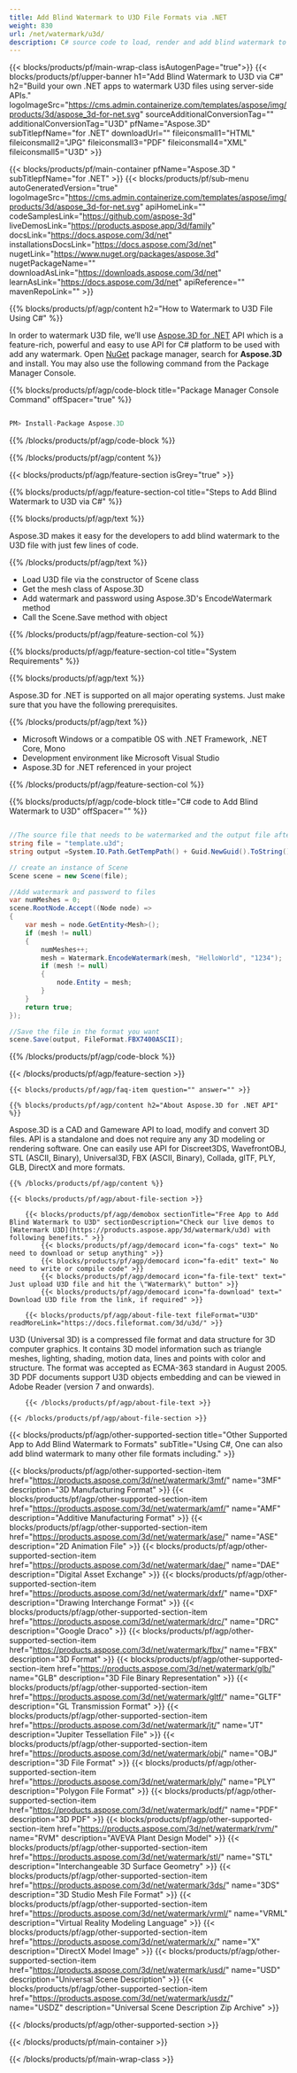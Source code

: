 ```yaml
---
title: Add Blind Watermark to U3D File Formats via .NET 
weight: 830
url: /net/watermark/u3d/ 
description: C# source code to load, render and add blind watermark to U3D documents on .NET Framework, .NET Core, Mono.
---
```


{{< blocks/products/pf/main-wrap-class isAutogenPage="true">}}
{{< blocks/products/pf/upper-banner h1="Add Blind Watermark to U3D via C#" h2="Build your own .NET apps to watermark U3D files using server-side APIs." logoImageSrc="https://cms.admin.containerize.com/templates/aspose/img/products/3d/aspose_3d-for-net.svg" sourceAdditionalConversionTag="" additionalConversionTag="U3D" pfName="Aspose.3D" subTitlepfName="for .NET" downloadUrl="" fileiconsmall1="HTML" fileiconsmall2="JPG" fileiconsmall3="PDF" fileiconsmall4="XML" fileiconsmall5="U3D" >}}

{{< blocks/products/pf/main-container pfName="Aspose.3D " subTitlepfName="for .NET" >}}
{{< blocks/products/pf/sub-menu autoGeneratedVersion="true" logoImageSrc="https://cms.admin.containerize.com/templates/aspose/img/products/3d/aspose_3d-for-net.svg" apiHomeLink="" codeSamplesLink="https://github.com/aspose-3d" liveDemosLink="https://products.aspose.app/3d/family" docsLink="https://docs.aspose.com/3d/net" installationsDocsLink="https://docs.aspose.com/3d/net" nugetLink="https://www.nuget.org/packages/aspose.3d" nugetPackageName="" downloadAsLink="https://downloads.aspose.com/3d/net" learnAsLink="https://docs.aspose.com/3d/net" apiReference="" mavenRepoLink="" >}}

{{% blocks/products/pf/agp/content h2="How to Watermark to U3D File Using C#" %}}

 In order to watermark U3D file, we’ll use
 [Aspose.3D for .NET](https://products.aspose.com/3d/net) 
 API which is a feature-rich, powerful and easy to use API for C# platform to be used with add any watermark. Open
 [NuGet](https://www.nuget.org/packages/aspose.3d) 
 package manager, search for
 **Aspose.3D** 
 and install. You may also use the following command from the Package Manager Console.

{{% blocks/products/pf/agp/code-block title="Package Manager Console Command" offSpacer="true" %}}

```cs

PM> Install-Package Aspose.3D

```

{{% /blocks/products/pf/agp/code-block %}}

{{% /blocks/products/pf/agp/content %}}

{{< blocks/products/pf/agp/feature-section isGrey="true" >}}

{{% blocks/products/pf/agp/feature-section-col title="Steps to Add Blind Watermark to U3D via C#" %}}

{{% blocks/products/pf/agp/text %}}

 Aspose.3D makes it easy for the developers to add blind watermark to the U3D file with just few lines of code.

{{% /blocks/products/pf/agp/text %}}

-  Load U3D file via the constructor of Scene class
-  Get the mesh class of Aspose.3D
-  Add watermark and password using Aspose.3D's EncodeWatermark method
-  Call the Scene.Save method with object

{{% /blocks/products/pf/agp/feature-section-col %}}

{{% blocks/products/pf/agp/feature-section-col title="System Requirements" %}}

{{% blocks/products/pf/agp/text %}}

 Aspose.3D for .NET is supported on all major operating systems. Just make sure that you have the following prerequisites.

{{% /blocks/products/pf/agp/text %}}

-  Microsoft Windows or a compatible OS with .NET Framework, .NET Core, Mono
-  Development environment like Microsoft Visual Studio
-  Aspose.3D for .NET referenced in your project

{{% /blocks/products/pf/agp/feature-section-col %}}

{{% blocks/products/pf/agp/code-block title="C# code to Add Blind Watermark to U3D" offSpacer="" %}}

```cs

//The source file that needs to be watermarked and the output file after saving
string file = "template.u3d";
string output =System.IO.Path.GetTempPath() + Guid.NewGuid().ToString() + ".fbx";

// create an instance of Scene
Scene scene = new Scene(file);

//Add watermark and password to files
var numMeshes = 0;
scene.RootNode.Accept((Node node) =>
{
    var mesh = node.GetEntity<Mesh>();
    if (mesh != null)
    {
        numMeshes++;
        mesh = Watermark.EncodeWatermark(mesh, "HelloWorld", "1234");
        if (mesh != null)
        {
            node.Entity = mesh;
        }
    }
    return true;
});

//Save the file in the format you want
scene.Save(output, FileFormat.FBX7400ASCII);

```

{{% /blocks/products/pf/agp/code-block %}}

{{< /blocks/products/pf/agp/feature-section >}}

    {{< blocks/products/pf/agp/faq-item question="" answer="" >}}
 

<!-- aboutfile Starts -->

    {{% blocks/products/pf/agp/content h2="About Aspose.3D for .NET API" %}}

 Aspose.3D is a CAD and Gameware API to load, modify and convert 3D files. API is a standalone and does not require any any 3D modeling or rendering software. One can easily use API for Discreet3DS, WavefrontOBJ, STL (ASCII, Binary), Universal3D, FBX (ASCII, Binary), Collada, glTF, PLY, GLB, DirectX and more formats. 



    {{% /blocks/products/pf/agp/content %}}

    {{< blocks/products/pf/agp/about-file-section >}}

        {{< blocks/products/pf/agp/demobox sectionTitle="Free App to Add Blind Watermark to U3D" sectionDescription="Check our live demos to [Watermark U3D](https://products.aspose.app/3d/watermark/u3d) with following benefits." >}}
            {{< blocks/products/pf/agp/democard icon="fa-cogs" text=" No need to download or setup anything" >}}
            {{< blocks/products/pf/agp/democard icon="fa-edit" text=" No need to write or compile code" >}}
            {{< blocks/products/pf/agp/democard icon="fa-file-text" text=" Just upload U3D file and hit the \"Watermark\" button" >}}
            {{< blocks/products/pf/agp/democard icon="fa-download" text=" Download U3D file from the link, if required" >}}

        {{< blocks/products/pf/agp/about-file-text fileFormat="U3D" readMoreLink="https://docs.fileformat.com/3d/u3d/" >}}
U3D (Universal 3D) is a compressed file format and data structure for 3D computer graphics. It contains 3D model information such as triangle meshes, lighting, shading, motion data, lines and points with color and structure. The format was accepted as ECMA-363 standard in August 2005. 3D PDF documents support U3D objects embedding and can be viewed in Adobe Reader (version 7 and onwards).

        {{< /blocks/products/pf/agp/about-file-text >}}

    {{< /blocks/products/pf/agp/about-file-section >}}

<!-- aboutfile Ends -->

{{< blocks/products/pf/agp/other-supported-section title="Other Supported App to Add Blind Watermark to Formats" subTitle="Using C#, One can also add blind watermark to many other file formats including." >}}

{{< blocks/products/pf/agp/other-supported-section-item href="https://products.aspose.com/3d/net/watermark/3mf/" name="3MF" description="3D Manufacturing Format" >}}
{{< blocks/products/pf/agp/other-supported-section-item href="https://products.aspose.com/3d/net/watermark/amf/" name="AMF" description="Additive Manufacturing Format" >}}
{{< blocks/products/pf/agp/other-supported-section-item href="https://products.aspose.com/3d/net/watermark/ase/" name="ASE" description="2D Animation File" >}}
{{< blocks/products/pf/agp/other-supported-section-item href="https://products.aspose.com/3d/net/watermark/dae/" name="DAE" description="Digital Asset Exchange" >}}
{{< blocks/products/pf/agp/other-supported-section-item href="https://products.aspose.com/3d/net/watermark/dxf/" name="DXF" description="Drawing Interchange Format" >}}
{{< blocks/products/pf/agp/other-supported-section-item href="https://products.aspose.com/3d/net/watermark/drc/" name="DRC" description="Google Draco" >}}
{{< blocks/products/pf/agp/other-supported-section-item href="https://products.aspose.com/3d/net/watermark/fbx/" name="FBX" description="3D Format" >}}
{{< blocks/products/pf/agp/other-supported-section-item href="https://products.aspose.com/3d/net/watermark/glb/" name="GLB" description="3D File Binary Representation" >}}
{{< blocks/products/pf/agp/other-supported-section-item href="https://products.aspose.com/3d/net/watermark/gltf/" name="GLTF" description="GL Transmission Format" >}}
{{< blocks/products/pf/agp/other-supported-section-item href="https://products.aspose.com/3d/net/watermark/jt/" name="JT" description="Jupiter Tessellation File" >}}
{{< blocks/products/pf/agp/other-supported-section-item href="https://products.aspose.com/3d/net/watermark/obj/" name="OBJ" description="3D File Format" >}}
{{< blocks/products/pf/agp/other-supported-section-item href="https://products.aspose.com/3d/net/watermark/ply/" name="PLY" description="Polygon File Format" >}}
{{< blocks/products/pf/agp/other-supported-section-item href="https://products.aspose.com/3d/net/watermark/pdf/" name="PDF" description="3D PDF" >}}
{{< blocks/products/pf/agp/other-supported-section-item href="https://products.aspose.com/3d/net/watermark/rvm/" name="RVM" description="AVEVA Plant Design Model" >}}
{{< blocks/products/pf/agp/other-supported-section-item href="https://products.aspose.com/3d/net/watermark/stl/" name="STL" description="Interchangeable 3D Surface Geometry" >}}
{{< blocks/products/pf/agp/other-supported-section-item href="https://products.aspose.com/3d/net/watermark/3ds/" name="3DS" description="3D Studio Mesh File Format" >}}
{{< blocks/products/pf/agp/other-supported-section-item href="https://products.aspose.com/3d/net/watermark/vrml/" name="VRML" description="Virtual Reality Modeling Language" >}}
{{< blocks/products/pf/agp/other-supported-section-item href="https://products.aspose.com/3d/net/watermark/x/" name="X" description="DirectX Model Image" >}}
{{< blocks/products/pf/agp/other-supported-section-item href="https://products.aspose.com/3d/net/watermark/usd/" name="USD" description="Universal Scene Description" >}}
{{< blocks/products/pf/agp/other-supported-section-item href="https://products.aspose.com/3d/net/watermark/usdz/" name="USDZ" description="Universal Scene Description Zip Archive" >}}

{{< /blocks/products/pf/agp/other-supported-section >}}

{{< /blocks/products/pf/main-container >}}
    
{{< /blocks/products/pf/main-wrap-class >}}